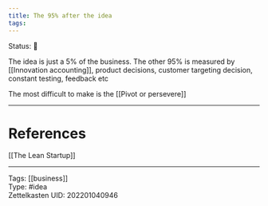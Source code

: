 ```yaml
---
title: The 95% after the idea
tags: 
---
```

Status: 🌱

The idea is just a 5% of the business. The other 95% is measured by [[Innovation accounting]], product decisions, customer targeting decision, constant testing, feedback etc

The most difficult to make is the [[Pivot or persevere]]

---
# References
[[The Lean Startup]]

---
Tags: [[business]]  
Type: #idea  
Zettelkasten UID: 202201040946  